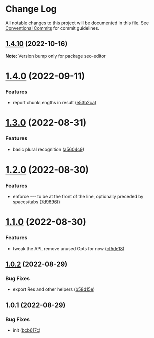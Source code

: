# Change Log

All notable changes to this project will be documented in this file.
See [Conventional Commits](https://conventionalcommits.org) for commit guidelines.

## [1.4.10](https://github.com/codsen/codsen/compare/seo-editor@1.4.9...seo-editor@1.4.10) (2022-10-16)

**Note:** Version bump only for package seo-editor

# [1.4.0](https://github.com/codsen/codsen/compare/seo-editor@1.3.0...seo-editor@1.4.0) (2022-09-11)

### Features

- report chunkLengths in result ([e53b2ca](https://github.com/codsen/codsen/commit/e53b2ca3180ffc9818fcdfe7bec4087573f3c381))

# [1.3.0](https://github.com/codsen/codsen/compare/seo-editor@1.2.0...seo-editor@1.3.0) (2022-08-31)

### Features

- basic plural recognition ([a5604c9](https://github.com/codsen/codsen/commit/a5604c9956f022f98c64b12332c4a2f084223fa0))

# [1.2.0](https://github.com/codsen/codsen/compare/seo-editor@1.1.0...seo-editor@1.2.0) (2022-08-30)

### Features

- enforce --- to be at the front of the line, optionally preceded by spaces/tabs ([7d9696f](https://github.com/codsen/codsen/commit/7d9696f75880f217f0e9960f18509fb59412123c))

# [1.1.0](https://github.com/codsen/codsen/compare/seo-editor@1.0.2...seo-editor@1.1.0) (2022-08-30)

### Features

- tweak the API, remove unused Opts for now ([cf5de18](https://github.com/codsen/codsen/commit/cf5de18982e09c98085cebc264567e6c7e06cbb9))

## [1.0.2](https://github.com/codsen/codsen/compare/seo-editor@1.0.1...seo-editor@1.0.2) (2022-08-29)

### Bug Fixes

- export Res and other helpers ([b58d15e](https://github.com/codsen/codsen/commit/b58d15e0355fc16a3b7dbba94d292941e2219910))

## 1.0.1 (2022-08-29)

### Bug Fixes

- init ([bcb617c](https://github.com/codsen/codsen/commit/bcb617c313a4a00e8dfadb8b8297dd5905c22e72))
